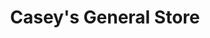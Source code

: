 ---
title: "Casey's General Store"
url: /springfield/caseys-general-store-west-cardinal-drive/
shop: convenience
---
